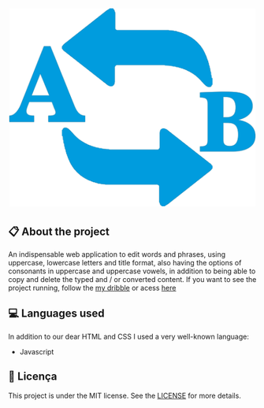 
<h1 align="center">
    <img src="imagens/icon.png" alt="Word Converter" width="500px" />
</h1>

## :clipboard: About the project

An indispensable web application to edit words and phrases, using uppercase, lowercase letters and title format, also having the options of consonants in uppercase and uppercase vowels, in addition to being able to copy and delete the typed and / or converted content. If you want to see the project running, follow the [my dribble](https://dribbble.com/shots/13531370-Word-Converter/attachments/5135365?mode=media) or acess [here](https://jhonywalker-pixel.github.io/word-converter/)

## :computer: Languages used

In addition to our dear HTML and CSS I used a very well-known language:
* Javascript

## :book: Licença

This project is under the MIT license. See the [LICENSE](LICENSE.md) for more details.
